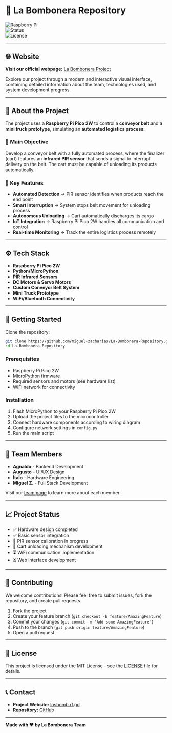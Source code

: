 # 🚚 La Bombonera Repository  
![Raspberry Pi](https://img.shields.io/badge/Raspberry%20Pi-Project-red?style=for-the-badge&logo=raspberrypi)  
![Status](https://img.shields.io/badge/Status-In%20Development-blue?style=for-the-badge&logo=github)  
![License](https://img.shields.io/badge/License-MIT-green?style=for-the-badge)  

---

## 🌐 Website
**Visit our official webpage:** [La Bombonera Project](https://labombo.rf.gd)

Explore our project through a modern and interactive visual interface, containing detailed information about the team, technologies used, and system development progress.

---

## 📖 About the Project  
The project uses a **Raspberry Pi Pico 2W** to control a **conveyor belt** and a **mini truck prototype**, simulating an **automated logistics process**.  

### 🎯 Main Objective
Develop a conveyor belt with a fully automated process, where the finalizer (cart) features an **infrared PIR sensor** that sends a signal to interrupt delivery on the belt. The cart must be capable of unloading its products automatically.

### 🔧 Key Features
- **Automated Detection** → PIR sensor identifies when products reach the end point  
- **Smart Interruption** → System stops belt movement for unloading process  
- **Autonomous Unloading** → Cart automatically discharges its cargo  
- **IoT Integration** → Raspberry Pi Pico 2W handles all communication and control  
- **Real-time Monitoring** → Track the entire logistics process remotely  

---

## ⚙️ Tech Stack  
- **Raspberry Pi Pico 2W**  
- **Python/MicroPython**  
- **PIR Infrared Sensors**  
- **DC Motors & Servo Motors**  
- **Custom Conveyor Belt System**  
- **Mini Truck Prototype**  
- **WiFi/Bluetooth Connectivity**  

---

## 🚀 Getting Started  
Clone the repository:  
```bash
git clone https://github.com/miguel-zacharias/La-Bombonera-Repository.git
cd La-Bombonera-Repository
```

### Prerequisites
- Raspberry Pi Pico 2W
- MicroPython firmware
- Required sensors and motors (see hardware list)
- WiFi network for connectivity

### Installation
1. Flash MicroPython to your Raspberry Pi Pico 2W
2. Upload the project files to the microcontroller
3. Connect hardware components according to wiring diagram
4. Configure network settings in `config.py`
5. Run the main script

---

## 👥 Team Members
- **Agnaldo** - Backend Development
- **Augusto** - UI/UX Design  
- **Italo** - Hardware Engineering
- **Miguel Z.** - Full Stack Development

Visit our [team page](https://losbomb.rf.gd) to learn more about each member.

---

## 📈 Project Status
- ✅ Hardware design completed
- ✅ Basic sensor integration
- 🔄 PIR sensor calibration in progress
- 🔄 Cart unloading mechanism development
- ⏳ WiFi communication implementation
- ⏳ Web interface development

---

## 🤝 Contributing
We welcome contributions! Please feel free to submit issues, fork the repository, and create pull requests.

1. Fork the project
2. Create your feature branch (`git checkout -b feature/AmazingFeature`)
3. Commit your changes (`git commit -m 'Add some AmazingFeature'`)
4. Push to the branch (`git push origin feature/AmazingFeature`)
5. Open a pull request

---

## 📝 License
This project is licensed under the MIT License - see the [LICENSE](LICENSE) file for details.

---

## 📞 Contact
- **Project Website:** [losbomb.rf.gd](https://losbomb.rf.gd)
- **Repository:** [GitHub](https://github.com/miguel-zacharias/La-Bombonera-Repository)

---

**Made with ❤️ by La Bombonera Team**
